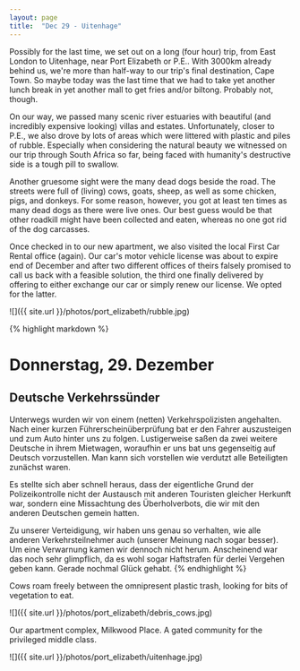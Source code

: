 ```yaml
---
layout: page
title:  "Dec 29 - Uitenhage"
---
```


Possibly for the last time, we set out on a long (four hour) trip, from East London to Uitenhage, near Port Elizabeth or P.E.. With 3000km already behind us, we're more than half-way to our trip's final destination, Cape Town. So maybe today was the last time that we had to take yet another lunch break in yet another mall to get fries and/or biltong. Probably not, though.

On our way, we passed many scenic river estuaries with beautiful (and incredibly expensive looking) villas and estates. Unfortunately, closer to P.E., we also drove by lots of areas which were littered with plastic and piles of rubble. Especially when considering the natural beauty we witnessed on our trip through South Africa so far, being faced with humanity's destructive side is a tough pill to swallow.

Another gruesome sight were the many dead dogs beside the road. The streets were full of (living) cows, goats, sheep, as well as some chicken, pigs, and donkeys. For some reason, however, you got at least ten times as many dead dogs as there were live ones. Our best guess would be that other roadkill might have been collected and eaten, whereas no one got rid of the dog carcasses.

Once checked in to our new apartment, we also visited the local First Car Rental office (again). Our car's motor vehicle license was about to expire end of December and after two different offices of theirs falsely promised to call us back with a feasible solution, the third one finally delivered by offering to either exchange our car or simply renew our license. We opted for the latter.

![]({{ site.url }}/photos/port_elizabeth/rubble.jpg)

{% highlight markdown %}
# Donnerstag, 29. Dezember
## Deutsche Verkehrssünder

Unterwegs wurden wir von einem (netten) Verkehrspolizisten angehalten. Nach einer kurzen Führerscheinüberprüfung bat er den Fahrer auszusteigen und zum Auto hinter uns zu folgen. Lustigerweise saßen da zwei weitere Deutsche in ihrem Mietwagen, woraufhin er uns bat uns gegenseitig auf Deutsch vorzustellen. Man kann sich vorstellen wie verdutzt alle Beteiligten zunächst waren.

Es stellte sich aber schnell heraus, dass der eigentliche Grund der Polizeikontrolle nicht der Austausch mit anderen Touristen gleicher Herkunft war, sondern eine Missachtung des Überholverbots, die wir mit den anderen Deutschen gemein hatten.

Zu unserer Verteidigung, wir haben uns genau so verhalten, wie alle anderen Verkehrsteilnehmer auch (unserer Meinung nach sogar besser). Um eine Verwarnung kamen wir dennoch nicht herum. Anscheinend war das noch sehr glimpflich, da es wohl sogar Haftstrafen für derlei Vergehen geben kann. Gerade nochmal Glück gehabt.
{% endhighlight %}

Cows roam freely between the omnipresent plastic trash, looking for bits of vegetation to eat.

![]({{ site.url }}/photos/port_elizabeth/debris_cows.jpg)

Our apartment complex, Milkwood Place. A gated community for the privileged middle class.

![]({{ site.url }}/photos/port_elizabeth/uitenhage.jpg)
